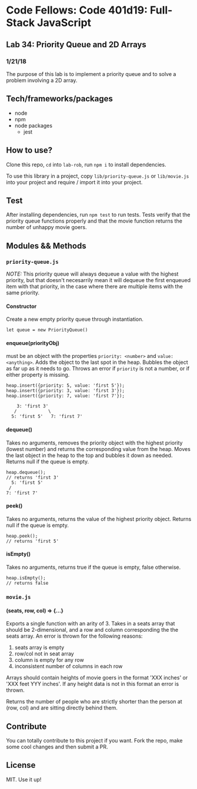 # Code Fellows: Code 401d19: Full-Stack JavaScript

## Lab 34: Priority Queue and 2D Arrays
### 1/21/18

The purpose of this lab is to implement a priority queue and to solve a problem involving a 2D array.

## Tech/frameworks/packages

- node 
- npm
- node packages
  - jest

## How to use?

Clone this repo, `cd` into `lab-rob`, run `npm i` to install dependencies. 

To use this library in a project, copy `lib/priority-queue.js` or `lib/movie.js` into your project and require / import it into your project.

## Test

After installing dependencies, run `npm test` to run tests. Tests verify that the priority queue functions properly and that the movie function returns the number of unhappy movie goers.

## Modules && Methods

### `priority-queue.js`

*NOTE:* This priority queue will always dequeue a value with the highest priority, but that doesn't necesarrily mean it will dequeue the first enqueued item with that priority, in the case where there are multiple items with the same priority.

#### Constructor

Create a new empty priority queue through instantiation.

```
let queue = new PriorityQueue()
```

#### enqueue(priorityObj)

<priorityObj> must be an object with the properties `priority: <number>` and `value: <anything>`. Adds the object to the last spot in the heap. Bubbles the object as far up as it needs to go. Throws an error if `priority` is not a number, or if either property is missing.

```
heap.insert({priority: 5, value: 'first 5'});
heap.insert({priority: 3, value: 'first 3'});
heap.insert({priority: 7, value: 'first 7'});

    3: 'first 3'
   /            \
  5: 'first 5'   7: 'first 7'
```

#### dequeue()

Takes no arguments, removes the priority object with the highest priority (lowest number) and returns the corresponding value from the heap. Moves the last object in the heap to the top and bubbles it down as needed. Returns null if the queue is empty.

```
heap.dequeue();
// returns 'first 3'
  5: 'first 5'
 /
7: 'first 7'
```

#### peek()

Takes no arguments, returns the value of the highest priority object. Returns null if the queue is empty.

```
heap.peek();
// returns 'first 5'
```

#### isEmpty()

Takes no arguments, returns true if the queue is empty, false otherwise.

```
heap.isEmpty();
// returns false
```


### `movie.js`

#### (seats, row, col) => {...}
Exports a single function with an arity of 3. Takes in a seats array that should be 2-dimensional, and a row and column corresponding the the seats array. An error is thrown for the following reasons:

1. seats array is empty
2. row/col not in seat array
3. column is empty for any row
4. inconsistent number of columns in each row

Arrays should contain heights of movie goers in the format 'XXX inches' or 'XXX feet YYY inches'. If any height data is not in this format an error is thrown.

Returns the number of people who are strictly shorter than the person at (row, col) and are sitting directly behind them.


## Contribute

You can totally contribute to this project if you want. Fork the repo, make some cool changes and then submit a PR.

## License

MIT. Use it up!